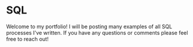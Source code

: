 # SQL
Welcome to my portfolio! I will be posting many examples of all SQL processes I've written. If you have any questions or comments please feel free to reach out!
